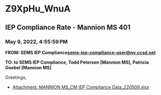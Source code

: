 # Z9XpHu_WnuA
## IEP Compliance Rate - Mannion MS 401
### May 9, 2022, 4:55:59 PM
**FROM: SEMS IEP Compliance<sems-iep-compliance-user@nv.ccsd.net>**

**TO: to SEMS IEP Compliance, Todd Petersen [Mannion MS], Patricia Goebel [Mannion MS]**


Greetings,  





* [Attachment: MANNION MS_CM IEP Compliance Data_220509.xlsx](Z9XpHu_WnuA-attachment-1.xlsx)

